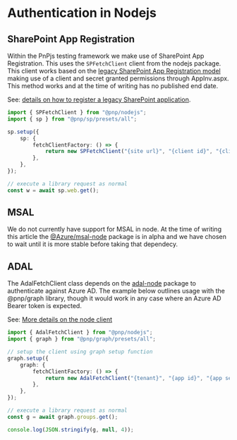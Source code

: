 # Authentication in Nodejs

## SharePoint App Registration

Within the PnPjs testing framework we make use of SharePoint App Registration. This uses the `SPFetchClient` client from the nodejs package. This client works based on the [legacy SharePoint App Registration model](https://docs.microsoft.com/en-us/sharepoint/dev/solution-guidance/security-apponly-azureacs) making use of a client and secret granted permissions through AppInv.aspx. This method works and at the time of writing has no published end date.

See: [details on how to register a legacy SharePoint application](./sp-app-registration.md).

```TypeScript
import { SPFetchClient } from "@pnp/nodejs";
import { sp } from "@pnp/sp/presets/all";

sp.setup({
    sp: {
        fetchClientFactory: () => {
            return new SPFetchClient("{site url}", "{client id}", "{client secret}");
        },
    },
});

// execute a library request as normal
const w = await sp.web.get();
```


## MSAL

We do not currently have support for MSAL in node. At the time of writing this article the [@Azure/msal-node](https://www.npmjs.com/package/@azure/msal-node) package is in alpha and we have chosen to wait until it is more stable before taking that dependecy.


## ADAL

The AdalFetchClient class depends on the [adal-node](https://www.npmjs.com/package/adal-node) package to authenticate against Azure AD. The example below
outlines usage with the @pnp/graph library, though it would work in any case where an Azure AD Bearer token is expected.

See: [More details on the node client](../nodejs/adal-fetch-client.md)

```TypeScript
import { AdalFetchClient } from "@pnp/nodejs";
import { graph } from "@pnp/graph/presets/all";

// setup the client using graph setup function
graph.setup({
    graph: {
        fetchClientFactory: () => {
            return new AdalFetchClient("{tenant}", "{app id}", "{app secret}");
        },
    },
});

// execute a library request as normal
const g = await graph.groups.get();

console.log(JSON.stringify(g, null, 4));
```
